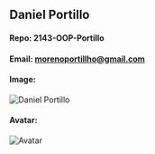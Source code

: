 ## Daniel Portillo
#### Repo: 2143-OOP-Portillo
#### Email: morenoportillho@gmail.com
#### Image:
![Daniel Portillo](https://drive.google.com/file/d/11Cu9Qh_kHOAbOq88op-R0ntRX1kvPfLG/view?usp=sharing)
#### Avatar:
![Avatar](https://drive.google.com/file/d/1exMCKSAhzGoxTgQa5RlxzAacFep26fJZ/view?usp=sharing)
